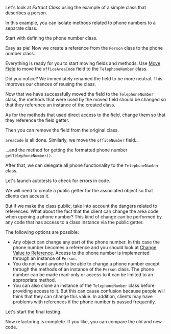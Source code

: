 Let's look at <i>Extract Class</i> using the example of a simple class that describes a person.

In this example, you can isolate methods related to phone numbers to a separate class.

Start with defining the phone number class.

Easy as pie! Now we create a reference from the <code>Person</code> class to the phone number class.

Everything is ready for you to start moving fields and methods. Use <a href="/move-field">Move Field</a> to move the <code>officeAreaCode</code> field to the <code>TelephoneNumber</code> class.

Did you notice? We immediately renamed the field to be more neutral. This improves our chances of reusing the class.

Now that we have successfully moved the field to the <code>TelephoneNumber</code> class, the methods that were used by the moved field should be changed so that they reference an instance of the created class.

As for the methods that used direct access to the field, change them so that they reference the field getter.

Then you can remove the field from the original class.

<code>areaCode</code> is all done. Similarly, we move the <code>officeNumber</code> field...

…and the method for getting the formatted phone number <code>getTelephoneNumber()</code>.

After that, we can delegate all phone functionality to the <code>TelephoneNumber</code> class.

Let's launch autotests to check for errors in code.

We will need to create a public getter for the associated object so that clients can access it.

But if we make the class public, take into account the dangers related to references. What about the fact that the client can change the area code when opening a phone number? This kind of change can be performed by any code that has access to a class instance via the public getter.

The following options are possible: <ul><li>Any object can change any part of the phone number. In this case the phone number becomes a reference and you should look at <a href="/change-value-to-reference">Change Value to Reference</a>. Access to the phone number is implemented through an instance of <code>Person</code>.</li><li>You do not want anyone to be able to change a phone number except through the methods of an instance of the <code>Person</code> class. The phone number can be made read-only or access to it can be limited to an appropriate method.</li><li>You can also clone an instance of the <code>TelephoneNumber</code> class before providing access to it. But this can cause confusion because people will think that they can change this value. In addition, clients may have problems with references if the phone number is passed frequently.</li></ul>

Let's start the final testing.

Now refactoring is complete. If you like, you can compare the old and new code.